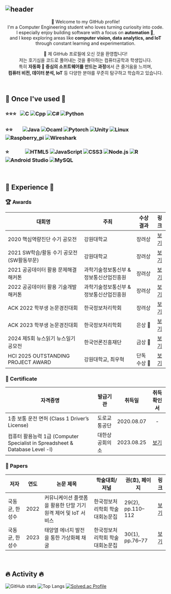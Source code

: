 ![header](https://capsule-render.vercel.app/api?type=waving&height=170&color=gradient&customColorList=1&text=Dong-gyun%20Kook&reversal=true&fontColor=FFFFFF&fontSize=65&animation=fadeIn&fontAlign=67&fontAlignY=30&desc=💻%20🇰🇷&descSize=40&descAlignY=20&descAlign=8&stroke=909090&strokeWidth=2)
---

<div align="center">
  
  👋 Welcome to my GitHub profile! <br/>
  I'm a Computer Engineering student who loves turning curiosity into code. <br/>
  I especially enjoy building software with a focus on **automation 🤖**, <br/>
  and I keep exploring areas like **computer vision, data analytics, and IoT** through constant learning and experimentation. <br/>
  
  👋 제 GitHub 프로필에 오신 것을 환영합니다! <br/>
  저는 호기심을 코드로 풀어내는 것을 좋아하는 컴퓨터공학과 학생입니다. <br/>
  특히 **자동화 🤖 중심의 소프트웨어를 만드는 과정**에서 큰 즐거움을 느끼며, <br/>
  **컴퓨터 비전, 데이터 분석, IoT** 등 다양한 분야를 꾸준히 탐구하고 학습하고 있습니다. <br/>

</div>

<br/>

## 🔨 Once I've used 🔨 
### ⭐⭐⭐ &nbsp; ![C](https://img.shields.io/badge/C-A8B9CC.svg?&style=flat-square&logo=c&logoColor=FFFFFF) ![Cpp](https://img.shields.io/badge/C++-00599C.svg?&style=flat-square&logo=cplusplus&logoColor=FFFFFF) ![C#](https://img.shields.io/badge/C%23-512BD4.svg?&style=flat-square&logo=csharp&logoColor=FFFFFF) ![Python](https://img.shields.io/badge/Python-3776AB.svg?&style=flat-square&logo=python&logoColor=FFFFFF) 

### ⭐⭐ &nbsp;&nbsp;&nbsp;&nbsp;&nbsp;&nbsp; ![Java](https://img.shields.io/badge/Java-FF160B.svg?&style=flat-square&logo=Java&logoColor=FFFFFF) ![Ocaml](https://img.shields.io/badge/Ocaml-EC6813.svg?&style=flat-square&logo=ocaml&logoColor=FFFFFF) ![Pytorch](https://img.shields.io/badge/Pytorch-EE4C2C.svg?&style=flat-square&logo=pytorch&logoColor=FFFFFF) ![Unity](https://img.shields.io/badge/Unity-000000.svg?&style=flat-square&logo=unity&logoColor=FFFFFF) ![Linux](https://img.shields.io/badge/Linux-FCC624.svg?&style=flat-square&logo=linux&logoColor=FFFFFF) ![Raspberry_pi](https://img.shields.io/badge/Raspberry%20Pi-A22846.svg?&style=flat-square&logo=raspberrypi&logoColor=FFFFFF) ![Wireshark](https://img.shields.io/badge/Wireshark-1679A7.svg?&style=flat-square&logo=wireshark&logoColor=FFFFFF)

### ⭐ &nbsp;&nbsp;&nbsp;&nbsp;&nbsp;&nbsp;&nbsp;&nbsp;&nbsp;&nbsp;&nbsp; ![HTML5](https://img.shields.io/badge/HTML5-E34F26?style=flat-square&logo=HTML5&logoColor=white) ![JavaScript](https://img.shields.io/badge/JavaScript-F7DF1E?style=flat-square&logo=JavaScript&logoColor=white) ![CSS3](https://img.shields.io/badge/CSS3-1572B6?style=flat-square&logo=CSS3&logoColor=white) ![Node.js](https://img.shields.io/badge/Node.js-339933.svg?&style=flat-square&logo=nodedotjs&logoColor=FFFFFF) ![R](https://img.shields.io/badge/R-276DC3.svg?&style=flat-square&logo=r&logoColor=FFFFFF) ![Android Studio](https://img.shields.io/badge/Android%20Studio-3DDC84.svg?&style=flat-square&logo=androidstudio&logoColor=FFFFFF) ![MySQL](https://img.shields.io/badge/MySQL-4479A1.svg?&style=flat-square&logo=mysql&logoColor=FFFFFF)

<br/>

## 📖 Experience 📖
### 🏆 Awards
| 대회명 | 주최 | 수상 결과 | 링크 |
|--------|------|----------|:------:|
| 2020 핵심역량진단 수기 공모전 | 강원대학교 | 장려상 | [보기](https://itl.kangwon.ac.kr/ko/module/boarduniv/@viewer/dataroom/7548) |
| 2021 SW학습/활동 수기 공모전 (SW활동부문) | 강원대학교 | 장려상 | [보기](https://sw.kangwon.ac.kr/index.php?mt=page&mp=5_1&mm=oxbbs&oxid=1&cpage=2&key=TITLE_CONTENT&val=%B0%F8%B8%F0%C0%FC&CAT_ID=0&BID=550&cmd=view) |
| 2021 공공데이터 활용 문제해결 해커톤 | 과학기술정보통신부 & 정보통신산업진흥원 | 장려상 | [보기](https://github.com/user-attachments/assets/89a15c58-e49d-4ef0-a14d-0e153e295c08) |
| 2022 공공데이터 활용 기술개발 해커톤 | 과학기술정보통신부 & 정보통신산업진흥원 | 장려상 | [보기](https://github.com/user-attachments/assets/0176e22d-38e1-4806-af5e-626a16c9c104) |
| ACK 2022 학부생 논문경진대회 | 한국정보처리학회 | 장려상 | [보기](https://kiss.kstudy.com/Detail/Ar?key=3988321) |
| ACK 2023 학부생 논문경진대회 | 한국정보처리학회 | 은상 🥈 | [보기](https://kiss.kstudy.com/Detail/Ar?key=4028267) |
| 2024 제5회 뉴스읽기 뉴스일기 공모전 | 한국언론진흥재단 | 금상 🥇 | [보기](https://www.xn--ok0ba883aba238rca497fea.org/gallery/list.php?y=5) |
| HCI 2025 OUTSTANDING PROJECT AWARD | 강원대학교, 최우혁 | 단독 수상 🏅 | [보기](https://github.com/user-attachments/assets/e50dd462-2a0b-4f0e-a524-bf7f1f420c8c) |

### 🪪 Certificate
| 자격증명 | 발급기관 | 취득일 | 취득 확인서 |
|--------|----------|---------|:-------------:|
| 1종 보통 운전 면허 (Class 1 Driver’s License) | 도로교통공단 | 2020.08.07 | - |
| 컴퓨터 활용능력 1급 (Computer Specialist in Spreadsheet & Database Level -Ⅰ) | 대한상공회의소 | 2023.08.25 | [보기](https://github.com/user-attachments/assets/638aaeec-b11e-4d26-8ac9-0e5a7002cce2) |

### 📜 Papers
| 저자 | 연도 | 논문 제목 | 학술대회/저널 | 권(호), 페이지 | 링크 |
|------|------|-----------|---------------|---------------|:------:|
| 국동균, 한성수 | 2022 | 커뮤니케이션 플랫폼을 활용한 단말 기기 원격 제어 및 IoT 서비스 | 한국정보처리학회 학술대회논문집 | 29(2), pp.110–112 | [보기](https://kiss.kstudy.com/Detail/Ar?key=3988321) |
| 국동균, 한성수 | 2023 | 태양열 에너지 발전을 통한 가상화폐 채굴 | 한국정보처리학회 학술대회논문집 | 30(1), pp.76–77 | [보기](https://kiss.kstudy.com/Detail/Ar?key=4028267) |

<br/>

## 🔥 Activity 🔥

![GitHub stats](https://github-readme-stats.vercel.app/api?username=kookjd7759&show_icons=true&theme=tokyonight)
![Top Langs](https://github-readme-stats.vercel.app/api/top-langs/?username=kookjd7759&layout=compact&theme=tokyonight)
[![Solved.ac Profile](http://mazassumnida.wtf/api/v2/generate_badge?boj=kookjd7759)](https://solved.ac/kookjd7759/)
